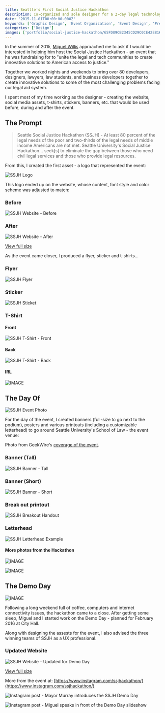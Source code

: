 ```yaml
---
title: Seattle's First Social Justice Hackathon
description: Co-organized and sole designer for a 2-day legal technology event
date: '2015-11-01T00:00:00.000Z'
keywords: ['Graphic Design', 'Event Organization', 'Event Design', 'Presentation', 'Mentorship']
categories: ['Design']
images: ['portfolio/social-justice-hackathon/65FD89CB2345CD29C0CE42E8163E7E41.jpg']
---
```


In the summer of 2015, [Miguel Willis](http://www.nationaljurist.com/national-jurist-magazine/law-student-year-miguel-willis-seattle-university) approached me to ask if I would be interested in helping him host the Social Justice Hackathon - an event that he was fundraising for to "unite the legal and tech communities to create innovative solutions to American access to justice."

Together we worked nights and weekends to bring over 80 developers, designers, lawyers, law students, and business developers together to create innovative solutions to some of the most challenging problems facing our legal aid system.

I spent most of my time working as the designer - creating the website, social media assets, t-shirts, stickers, banners, etc. that would be used before, during and after the event.

## The Prompt
> Seattle Social Justice Hackathon (SSJH) - At least 80 percent of the legal needs of the poor and two-thirds of the legal needs of middle income Americans are not met. Seattle University's Social Justice Hackathon... seek[s] to eliminate the gap between those who need civil legal services and those who provide legal resources.

From this, I created the first asset - a logo that represented the event:

![SSJH Logo](00226B004F4A70805AE56E1A9CCFF222.jpg)

This logo ended up on the website, whose content, font style and color scheme was adjusted to match:
### Before
![SSJH Website - Before](E312271546157E93F6018021A5E4202E.jpg )

### After
![SSJH Website - After](A1A3BD3D80F9312D5DD90F0252DFAA32.jpg)

[View full size](/portfolio/social-justice-hackathon/A1A3BD3D80F9312D5DD90F0252DFAA32.jpg)

As the event came closer, I produced a flyer, sticker and t-shirts...
### Flyer
![SSJH Flyer](842CC8D61E3FB08E4C4A65E2EEC4BB40.jpg)

### Sticker
![SSJH Sticket](92CFF9883E7FC3146766E19C97C72255.jpg)

### T-Shirt
#### Front
![SSJH T-Shirt - Front](D6AE881E8293DAD7DB804105EF5B8D68.jpg)

#### Back
![SSJH T-Shirt - Back](0D813CE1F8B45B9C4865519BF1BBC178.jpg)

#### IRL
![IMAGE](7457E1B498E4B32785770CACEC5C3D17.jpg)

## The Day Of

![SSJH Event Photo](0C2D90DD0EF725C83DA8557F91C68475.jpg)

For the day of the event, I created banners (full-size to go next to the podium), posters and various printouts (including a customizable letterhead) to go around Seattle University's School of Law - the event venue:


Photo from GeekWire's [coverage of the event](https://www.geekwire.com/2016/social-justice-hackathon-brings-real-solutions-to-those-in-need-oflegal-aid/).


### Banner (Tall)
![SSJH Banner - Tall](0345875150061EE683BFD3E3C68821CF.jpg)

### Banner (Short)
![SSJH Banner - Short](87559B1DF8FF1063C79F25B5BC16E13A.jpg)

### Break out printout
![SSJH Breakout Handout](27F9DB1F5801AFEE655A41225FB954B1.jpg)

### Letterhead
![SSJH Letterhead Example](05AAF4D2B0C33A3E3D20F069B1F76D76.jpg)

#### More photos from the Hackathon
![IMAGE](8AE04D9217C6B393F8CF698C40D14330.jpg)

![IMAGE](DA27AD53A388FD1E1BE2503CAF50F4BA.jpg)


## The Demo Day
![IMAGE](BEDF85CFED8B9CCE92EBCE6C22837C76.jpg)

Following a long weekend full of coffee, computers and internet connectivity issues, the hackathon came to a close. After getting some sleep, Miguel and I started work on the Demo Day - planned for February 2016 at City Hall.

Along with designing the assests for the event, I also advised the three winning teams of SSJH as a UX professional.


### Updated Website
![SSJH Website - Updated for Demo Day](1D788574B4568B14C1802D5FAC2B4F02.jpg)

[View full size](/portfolio/social-justice-hackathon/1D788574B4568B14C1802D5FAC2B4F02.jpg)


More from the event at: [https://www.instagram.com/ssjhackathon/](https://www.instagram.com/ssjhackathon/)

![Instagram post - Mayor Murray introduces the SSJH Demo Day](3C398901D9F454E8BF5A48A1AA85C9E2.jpg)

![Instagram post - Miguel speaks in front of the Demo Day slideshow](4A4CD0A9F1FEAD42BFC86C4A6CEE5A4B.jpg)

